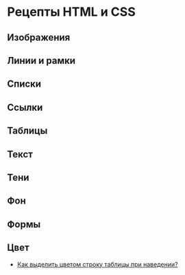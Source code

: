 # Рецепты HTML и CSS

## Изображения

## Линии и рамки

## Списки

## Ссылки

## Таблицы

## Текст

## Тени

## Фон

## Формы

## Цвет

* [Как выделить цветом строку таблицы при наведении?](./colors/colors-table-hover.ipynb)